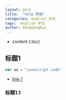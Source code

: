 ```yaml
---
layout: post
title:  "help 帮助"
categories: englist 中文
tags:  english 中文
author: ZengGanghui
---
```


* content
{:toc}

## 标题1

```js
var aa = "javascript code"
```

* [link-1](http://www.aaa.com/)

### 标题1.1


